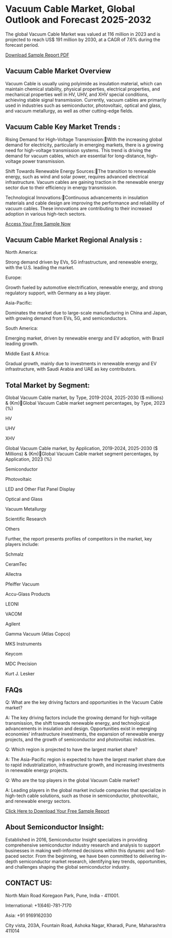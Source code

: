 <h1>Vacuum Cable Market, Global Outlook and Forecast 2025-2032</h1>

The global Vacuum Cable Market was valued at 116 million in 2023 and is projected to reach US$ 191 million by 2030, at a CAGR of 7.6% during the forecast period.

[Download Sample Report PDF ](https://semiconductorinsight.com/download-sample-report/?product_id=92825)

<h2>Vacuum Cable Market Overview</h2>

Vacuum Cable is usually using polyimide as insulation material, which can maintain chemical stability, physical properties, electrical properties, and mechanical properties well in HV, UHV, and XHV special conditions, achieving stable signal transmission. Currently, vacuum cables are primarily used in industries such as semiconductor, photovoltaic, optical and glass, and vacuum metallurgy, as well as other cutting-edge fields.

<h2>Vacuum Cable Key Market Trends  :</h2>

Rising Demand for High-Voltage Transmission:With the increasing global demand for electricity, particularly in emerging markets, there is a growing need for high-voltage transmission systems. This trend is driving the demand for vacuum cables, which are essential for long-distance, high-voltage power transmission.

Shift Towards Renewable Energy Sources:The transition to renewable energy, such as wind and solar power, requires advanced electrical infrastructure. Vacuum cables are gaining traction in the renewable energy sector due to their efficiency in energy transmission.

Technological Innovations:Continuous advancements in insulation materials and cable design are improving the performance and reliability of vacuum cables. These innovations are contributing to their increased adoption in various high-tech sectors.

[Access Your Free Sample Now](https://semiconductorinsight.com/report/vacuum-cable-market/)

<h2>Vacuum Cable Market Regional Analysis :</h2>

North America:

Strong demand driven by EVs, 5G infrastructure, and renewable energy, with the U.S. leading the market.

Europe:

Growth fueled by automotive electrification, renewable energy, and strong regulatory support, with Germany as a key player.

Asia-Pacific:

Dominates the market due to large-scale manufacturing in China and Japan, with growing demand from EVs, 5G, and semiconductors.

South America:

Emerging market, driven by renewable energy and EV adoption, with Brazil leading growth.

Middle East & Africa:

Gradual growth, mainly due to investments in renewable energy and EV infrastructure, with Saudi Arabia and UAE as key contributors.

<h2>Total Market by Segment:</h2>

Global Vacuum Cable market, by Type, 2019-2024, 2025-2030 ($ millions) & (Km)Global Vacuum Cable market segment percentages, by Type, 2023 (%)

HV

UHV

XHV

Global Vacuum Cable market, by Application, 2019-2024, 2025-2030 ($ Millions) & (Km)Global Vacuum Cable market segment percentages, by Application, 2023 (%)

Semiconductor

Photovoltaic

LED and Other Flat Panel Display

Optical and Glass

Vacuum Metallurgy

Scientific Research

Others

Further, the report presents profiles of competitors in the market, key players include:

Schmalz

CeramTec

Allectra

Pfeiffer Vacuum

Accu-Glass Products

LEONI

VACOM

Agilent

Gamma Vacuum (Atlas Copco)

MKS Instruments

Keycom

MDC Precision

Kurt J. Lesker

<h2>FAQs</h2>

Q: What are the key driving factors and opportunities in the Vacuum Cable market?

A: The key driving factors include the growing demand for high-voltage transmission, the shift towards renewable energy, and technological advancements in insulation and design. Opportunities exist in emerging economies’ infrastructure investments, the expansion of renewable energy projects, and the growth of semiconductor and photovoltaic industries.

Q: Which region is projected to have the largest market share?

A: The Asia-Pacific region is expected to have the largest market share due to rapid industrialization, infrastructure growth, and increasing investments in renewable energy projects.

Q: Who are the top players in the global Vacuum Cable market?

A: Leading players in the global market include companies that specialize in high-tech cable solutions, such as those in semiconductor, photovoltaic, and renewable energy sectors.

[Click Here to Download Your Free Sample Report ](https://semiconductorinsight.com/download-sample-report/?product_id=92825)

<h2>About Semiconductor Insight:</h2>

Established in 2016, Semiconductor Insight specializes in providing comprehensive semiconductor industry research and analysis to support businesses in making well-informed decisions within this dynamic and fast-paced sector. From the beginning, we have been committed to delivering in-depth semiconductor market research, identifying key trends, opportunities, and challenges shaping the global semiconductor industry.

<h2>CONTACT US:</h2>

North Main Road Koregaon Park, Pune, India - 411001.

International: +1(646)-781-7170

Asia: +91 9169162030

City vista, 203A, Fountain Road, Ashoka Nagar, Kharadi, Pune, Maharashtra 411014

